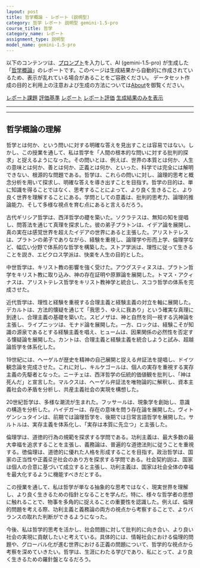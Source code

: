```yaml
---
layout: post
title: 哲学概論 - レポート (説明型)
category: 哲学 レポート 説明型 gemini-1.5-pro
course_title: 哲学
category_name: レポート
assignment_type: 説明型
model_name: gemini-1.5-pro
---
```


以下のコンテンツは、[プロンプト](http://127.0.0.1:8000/generated/哲学/gemini-1.5-pro/prompt_レポート-説明型.md)を入力して、AI (gemini-1.5-pro) が生成した「[哲学概論](/contents/哲学/)」のレポートです。このページは生成結果から自動的に作成されているため、表示が乱れている場合があることをご容赦ください。
データセット作成の目的と利用上の注意および生成の方法については[About](/About)を御覧ください。

[レポート課題](../レポート課題-説明型)
[評価基準](../評価基準-説明型)
[レポート](../レポート-説明型)
[レポート評価](../レポート評価-説明型)
[生成結果のみを表示](http://127.0.0.1:8000/generated/哲学/gemini-1.5-pro/レポート-説明型.md)
  

***
***
  
## 哲学概論の理解

哲学とは何か、という問いに対する明確な答えを見出すことは容易ではない。しかし、この授業を通して、私は哲学を「人間の根本的な問いに対する批判的探求」と捉えるようになった。その問いとは、例えば、世界の本質とは何か、人生の意味とは何か、善とは何か、正義とは何か、といった、科学では完全には解明できない、根源的な問題である。哲学は、これらの問いに対し、論理的思考と概念分析を用いて探求し、明確な答えを導き出すことを目指す。哲学の目的は、単に知識を得ることではなく、思考することによって、より良く生きること、より良く世界を理解することにある。学問としての意義は、批判的思考力、論理的推論能力、そして多様な視点を育む点にあると言えるだろう。

古代ギリシア哲学は、西洋哲学の礎を築いた。ソクラテスは、無知の知を提唱し、問答法を通じて真理を探求した。彼の弟子プラトンは、イデア論を展開し、真の実在は感覚世界を超えたイデアの世界にあると主張した。アリストテレスは、プラトンの弟子でありながら、経験を重視し、論理学や形而上学、倫理学など、幅広い分野で体系的な哲学を構築した。ストア学派は、理性に従って生きることを説き、エピクロス学派は、快楽を人生の目的とした。

中世哲学は、キリスト教の影響を強く受けた。アウグスティヌスは、プラトン哲学をキリスト教に取り込み、神の存在証明や原罪論を展開した。トマス・アクィナスは、アリストテレス哲学をキリスト教神学と統合し、スコラ哲学の体系を完成させた。

近代哲学は、理性と経験を重視する合理主義と経験主義の対立を軸に展開した。デカルトは、方法的懐疑を通じて「我思う、ゆえに我あり」という確実な真理に到達し、合理主義の基礎を築いた。スピノザは、神と自然を同一視する汎神論を主張し、ライプニッツは、モナド論を展開した。一方、ロックは、経験こそが知識の源泉であるとする経験主義を唱え、ヒュームは、因果関係の必然性を否定する懐疑論を展開した。カントは、合理主義と経験主義を統合しようと試み、超越論哲学を体系化した。

19世紀には、ヘーゲルが歴史を精神の自己展開と捉える弁証法を提唱し、ドイツ観念論を完成させた。これに対し、キルケゴールは、個人の実存を重視する実存主義の先駆者となった。ニーチェは、西洋哲学の伝統的価値観を批判し、「神は死んだ」と宣言した。マルクスは、ヘーゲル弁証法を唯物論的に解釈し、資本主義社会の矛盾を分析し、共産主義社会の実現を構想した。

20世紀哲学は、多様な潮流が生まれた。フッサールは、現象学を創始し、意識の構造を分析した。ハイデガーは、存在の意味を問う存在論を展開した。ヴィトゲンシュタインは、前期では論理哲学を、後期では日常言語哲学を展開した。サルトルは、実存主義を体系化し、「実存は本質に先立つ」と主張した。

倫理学は、道徳的行為の規範を探求する学問である。功利主義は、最大多数の最大幸福を追求することを主張し、義務論は、普遍的な道徳法則に従うことを重視する。徳倫理は、道徳的に優れた人格を形成することを目指す。政治哲学は、国家の正当性や正義로운社会のあり方を探求する学問である。社会契約説は、国家は個人の合意に基づいて成立すると主張し、功利主義は、国家は社会全体の幸福を最大化するように機能すべきだとする。

この授業を通して、私は哲学が単なる抽象的な思考ではなく、現実世界を理解し、より良く生きるための指針となることを学んだ。特に、様々な哲学者の思想に触れることで、物事を多角的に捉えることの重要性を認識した。例えば、倫理的問題を考える際、功利主義と義務論の両方の視点から考察することで、よりバランスの取れた判断ができるようになった。

今後、私は哲学的思考を活かし、社会問題に対して批判的に向き合い、より良い社会の実現に貢献したいと考えている。具体的には、情報社会における倫理的問題や、グローバル化が進む世界における正義の問題について、哲学的な視点から考察を深めていきたい。哲学は、生涯にわたる学びであり、私にとって、より良く生きるための羅針盤となるだろう。
